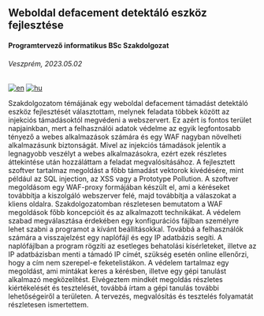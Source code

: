 ## Weboldal defacement detektáló eszköz fejlesztése
#### Programtervező informatikus BSc Szakdolgozat
###### Veszprém, 2023.05.02

[![en](https://img.shields.io/badge/version-English-blue.svg)](https://github.com/papdawin/thesis/blob/master/README.md)
[![hu](https://img.shields.io/badge/version-Hungarian-brown.svg)](https://github.com/papdawin/thesis/blob/master/README.hu.md)

Szakdolgozatom témájának egy weboldal defacement támadást detektáló eszköz
fejlesztését választottam, melynek feladata többek között az injekciós támadásoktól
megvédeni a webszervert. Ez azért is fontos terület napjainkban, mert a felhasználói
adatok védelme az egyik legfontosabb tényező a webes alkalmazások számára és egy
WAF nagyban növelheti alkalmazásunk biztonságát. Mivel az injekciós támadások
jelentik a legnagyobb veszélyt a webes alkalmazásokra, ezért ezek részletes áttekintése
után hozzáláttam a feladat megvalósításához. A fejlesztett szoftver tartalmaz megoldást
a főbb támadást vektorok kivédésére, mint például az SQL injection, az XSS vagy a
Prototype Pollution.
A szoftver megoldásom egy WAF-proxy formájában készült el, ami a kéréseket
továbbítja a kiszolgáló webszerver felé, majd továbbítja a válaszokat a kliens oldalra.
Szakdolgozatomban részletesen bemutatom a WAF megoldások főbb koncepcióit és az
alkalmazott technikákat. A védelem szabad megválasztása érdekében egy konfigurációs
fájlban személyre lehet szabni a programot a kívánt beállításokkal. Továbbá a
felhasználók számára a visszajelzést egy naplófájl és egy IP adatbázis segíti. A
naplófájlban a program rögzíti az esetleges behatolási kísérleteket, illetve az IP
adatbázisban menti a támadó IP címét, szükség esetén online ellenőrzi, hogy a cím nem
szerepel-e feketelistákon.
A védelem tartalmaz egy megoldást, ami mintákat keres a kérésben, illetve egy gépi
tanulást alkalmazó megközelítést. Elvégeztem mindkét megoldás részletes kiértékelését
és tesztelését, továbbá írtam a gépi tanulás további lehetőségeiről a területen. A tervezés,
megvalósítás és tesztelés folyamatát részletesen ismertettem.

